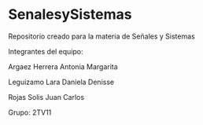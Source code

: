 # SenalesySistemas

Repositorio creado para la materia de Señales y Sistemas

Integrantes del equipo:

Argaez Herrera Antonia Margarita

Leguizamo Lara Daniela Denisse

Rojas Solis Juan Carlos

Grupo: 2TV11

